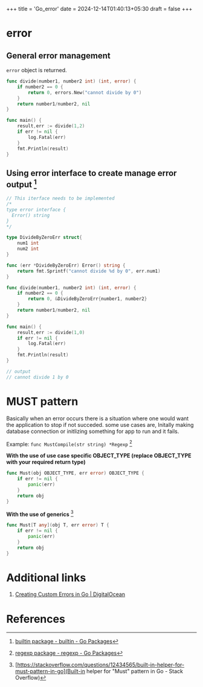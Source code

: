 +++
title = 'Go_error'
date = 2024-12-14T01:40:13+05:30
draft = false
+++

# error

## General error management

`error` object is returned.

```go
func divide(number1, number2 int) (int, error) {
	if number2 == 0 {
		return 0, errors.New("cannot divide by 0")
	}
	return number1/number2, nil
}

func main() {
	result,err := divide(1,2)
	if err != nil {
		log.Fatal(err)
	}
	fmt.Println(result)
}
```

## Using error interface to create manage error output [^3]

```go
// This iterface needs to be implemented
/*
type error interface {
  Error() string
}
*/

type DivideByZeroErr struct{
	num1 int
	num2 int
}

func (err *DivideByZeroErr) Error() string {
	return fmt.Sprintf("cannot divide %d by 0", err.num1)
}

func divide(number1, number2 int) (int, error) {
	if number2 == 0 {
		return 0, &DivideByZeroErr{number1, number2}
	}
	return number1/number2, nil
}

func main() {
	result,err := divide(1,0)
	if err != nil {
		log.Fatal(err)
	}
	fmt.Println(result)
}

// output
// cannot divide 1 by 0
```

# MUST pattern

Basically when an error occurs there is a situation where one would want the application to stop if not succeded. some use cases are, Initally making database connection or initlizing something for app to run and it fails.

Example: `func MustCompile(str string) *Regexp` [^2]

**With the use of use case specific OBJECT_TYPE (replace OBJECT_TYPE with your required return type)**
```go
func Must(obj OBJECT_TYPE, err error) OBJECT_TYPE {
    if err != nil {
        panic(err)
    }
    return obj
}
```

**With the use of generics** [^1]
```go
func Must[T any](obj T, err error) T {
    if err != nil {
        panic(err)
    }
    return obj
}
```

# Additional links

1. [Creating Custom Errors in Go | DigitalOcean](https://www.digitalocean.com/community/tutorials/creating-custom-errors-in-go)

# References

[^1]:[https://stackoverflow.com/questions/12434565/built-in-helper-for-must-pattern-in-go](Built-in helper for "Must" pattern in Go - Stack Overflow)
[^2]:[regexp package - regexp - Go Packages](https://pkg.go.dev/regexp#MustCompile)
[^3]:[builtin package - builtin - Go Packages](https://pkg.go.dev/builtin#error)
